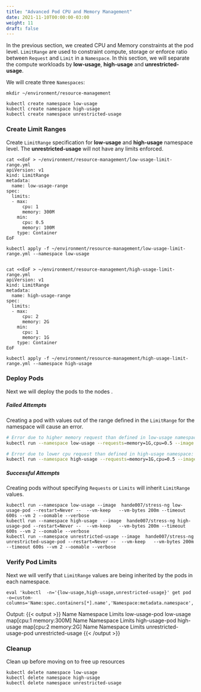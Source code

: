 ```yaml
---
title: "Advanced Pod CPU and Memory Management"
date: 2021-11-10T00:00:00-03:00
weight: 11
draft: false
---
```



In the previous section, we created CPU and Memory constraints at the pod level. `LimitRange` are used to constraint compute, storage or enforce ratio between `Request` and `Limit` in a `Namespace`. In this section, we will separate the compute workloads by **low-usage**, **high-usage** and **unrestricted-usage**. 

We will create three `Namespaces`:

```
mkdir ~/environment/resource-management

kubectl create namespace low-usage
kubectl create namespace high-usage
kubectl create namespace unrestricted-usage
```

### Create Limit Ranges

Create `LimitRange` specification for **low-usage** and **high-usage** namespace level. The **unrestricted-usage** will not have any limits enforced. 
```
cat <<EoF > ~/environment/resource-management/low-usage-limit-range.yml
apiVersion: v1
kind: LimitRange
metadata:
  name: low-usage-range
spec:
  limits:
  - max:
      cpu: 1
      memory: 300M 
    min:
      cpu: 0.5
      memory: 100M
    type: Container
EoF

kubectl apply -f ~/environment/resource-management/low-usage-limit-range.yml --namespace low-usage


cat <<EoF > ~/environment/resource-management/high-usage-limit-range.yml
apiVersion: v1
kind: LimitRange
metadata:
  name: high-usage-range
spec:
  limits:
  - max:
      cpu: 2
      memory: 2G 
    min:
      cpu: 1
      memory: 1G
    type: Container
EoF

kubectl apply -f ~/environment/resource-management/high-usage-limit-range.yml --namespace high-usage
```
### Deploy Pods

Next we will deploy the pods to the nodes .

##### Failed Attempts
 Creating a pod with values out of the range defined in the `LimitRange` for the namespace will cause an error.
```sh
# Error due to higher memory request than defined in low-usage namespace: Invalid value: "1G": must be less than or equal to memory limit
kubectl run --namespace low-usage --requests=memory=1G,cpu=0.5 --image  hande007/stress-ng basic-request-pod --restart=Never --  --vm-keep   --vm-bytes 2g --timeout 600s --vm 1 --oomable --verbose 

# Error due to lower cpu request than defined in high-usage namespace: wanted 0.5 below min of 1
kubectl run --namespace high-usage --requests=memory=1G,cpu=0.5 --image  hande007/stress-ng basic-request-pod --restart=Never --  --vm-keep   --vm-bytes 2g --timeout 600s --vm 1 --oomable --verbose 
```

##### Successful Attempts
Creating pods without specifying `Requests` or `Limits` will inherit `LimitRange` values.
```
kubectl run --namespace low-usage --image  hande007/stress-ng low-usage-pod --restart=Never --  --vm-keep   --vm-bytes 200m --timeout 600s --vm 2 --oomable --verbose 
kubectl run --namespace high-usage  --image  hande007/stress-ng high-usage-pod --restart=Never --  --vm-keep   --vm-bytes 200m --timeout 600s --vm 2 --oomable --verbose 
kubectl run --namespace unrestricted-usage --image  hande007/stress-ng unrestricted-usage-pod --restart=Never --  --vm-keep   --vm-bytes 200m --timeout 600s --vm 2 --oomable --verbose 
```

### Verify Pod Limits
Next we will verify that `LimitRange` values are being inherited by the pods in each namespace.

```
eval 'kubectl  -n='{low-usage,high-usage,unrestricted-usage}' get pod -o=custom-columns='Name:spec.containers[*].name','Namespace:metadata.namespace','Limits:spec.containers[*].resources.limits';'
```
Output:
{{< output >}}
Name            Namespace   Limits
low-usage-pod   low-usage   map[cpu:1 memory:300M]
Name             Namespace    Limits
high-usage-pod   high-usage   map[cpu:2 memory:2G]
Name                     Namespace            Limits
unrestricted-usage-pod   unrestricted-usage   <none>
{{< /output >}}


### Cleanup 
Clean up before moving on to free up resources
```
kubectl delete namespace low-usage
kubectl delete namespace high-usage
kubectl delete namespace unrestricted-usage
```
